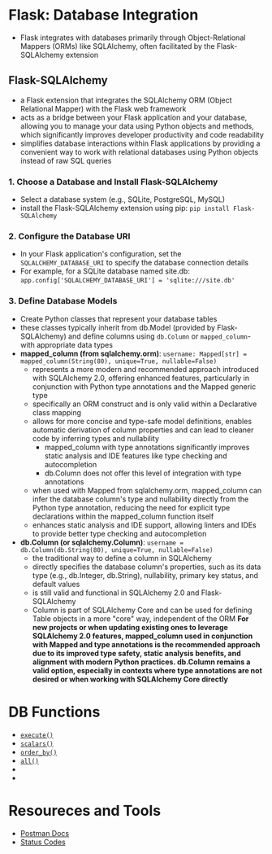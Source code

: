 # Flask: Database Integration
- Flask integrates with databases primarily through Object-Relational Mappers (ORMs) like SQLAlchemy, often facilitated by the Flask-SQLAlchemy extension

## Flask-SQLAlchemy
- a Flask extension that integrates the SQLAlchemy ORM (Object Relational Mapper) with the Flask web framework
- acts as a bridge between your Flask application and your database, allowing you to manage your data using Python objects and methods, which significantly improves developer productivity and code readability
- simplifies database interactions within Flask applications by providing a convenient way to work with relational databases using Python objects instead of raw SQL queries

### 1. Choose a Database and Install Flask-SQLAlchemy
- Select a database system (e.g., SQLite, PostgreSQL, MySQL)
- install the Flask-SQLAlchemy extension using pip: `pip install Flask-SQLAlchemy`


### 2. Configure the Database URI
- In your Flask application's configuration, set the `SQLALCHEMY_DATABASE_URI` to specify the database connection details
- For example, for a SQLite database named site.db: `app.config['SQLALCHEMY_DATABASE_URI'] = 'sqlite:///site.db'`

### 3. Define Database Models
- Create Python classes that represent your database tables
- these classes typically inherit from db.Model (provided by Flask-SQLAlchemy) and define columns using `db.Column` or `mapped_column`-
 with appropriate data types
- **mapped_column (from sqlalchemy.orm)**: `username: Mapped[str] = mapped_column(String(80), unique=True, nullable=False)`
    - represents a more modern and recommended approach introduced with SQLAlchemy 2.0, offering enhanced features, particularly in conjunction with Python type annotations and the Mapped generic type
    - specifically an ORM construct and is only valid within a Declarative class mapping
    - allows for more concise and type-safe model definitions, enables automatic derivation of column properties and can lead to cleaner code by inferring types and nullability
        - mapped_column with type annotations significantly improves static analysis and IDE features like type checking and autocompletion
        - db.Column does not offer this level of integration with type annotations
    - when used with Mapped from sqlalchemy.orm, mapped_column can infer the database column's type and nullability directly from the Python type annotation, reducing the need for explicit type declarations within the mapped_column function itself
    - enhances static analysis and IDE support, allowing linters and IDEs to provide better type checking and autocompletion
- **db.Column (or sqlalchemy.Column)**: `username = db.Column(db.String(80), unique=True, nullable=False)`
    - the traditional way to define a column in SQLAlchemy
    - directly specifies the database column's properties, such as its data type (e.g., db.Integer, db.String), nullability, primary key status, and default values
    - is still valid and functional in SQLAlchemy 2.0 and Flask-SQLAlchemy
    - Column is part of SQLAlchemy Core and can be used for defining Table objects in a more "core" way, independent of the ORM
**For new projects or when updating existing ones to leverage SQLAlchemy 2.0 features, mapped_column used in conjunction with Mapped and type annotations is the recommended approach due to its improved type safety, static analysis benefits, and alignment with modern Python practices. db.Column remains a valid option, especially in contexts where type annotations are not desired or when working with SQLAlchemy Core directly**


# DB Functions
- [`execute()`]()
- [`scalars()`]()
- [`order_by()`]()
- [`all()`]()
- []()
- []()



# Resoureces and Tools
- [Postman Docs](https://learning.postman.com/docs/introduction/overview/)
- [Status Codes](https://www.webfx.com/web-development/glossary/http-status-codes/)